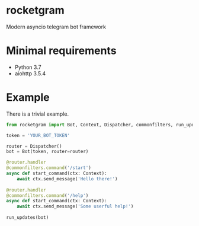 # rocketgram

Modern asyncio telegram bot framework

# Minimal requirements

* Python 3.7
* aiohttp 3.5.4

# Example

There is a trivial example.

```python
from rocketgram import Bot, Context, Dispatcher, commonfilters, run_updates

token = 'YOUR_BOT_TOKEN'

router = Dispatcher()
bot = Bot(token, router=router)

@router.handler
@commonfilters.command('/start')
async def start_command(ctx: Context):
    await ctx.send_message('Hello there!')
    
@router.handler
@commonfilters.command('/help')
async def start_command(ctx: Context):
    await ctx.send_message('Some userful help!')
    
run_updates(bot)
```